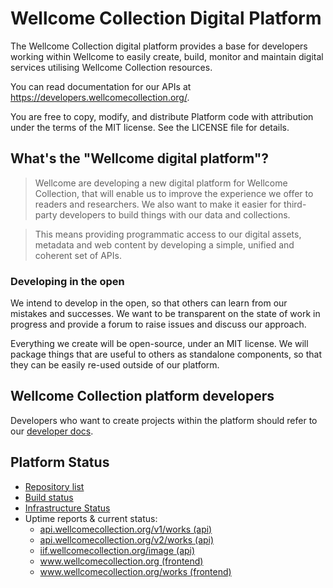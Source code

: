 # Wellcome Collection Digital Platform

The Wellcome Collection digital platform provides a base for developers working within Wellcome to easily create, build, monitor and maintain digital services utilising Wellcome Collection resources.

You can read documentation for our APIs at <https://developers.wellcomecollection.org/>.

You are free to copy, modify, and distribute Platform code with attribution under the terms of the MIT license. See the LICENSE file for details.

## What's the "Wellcome digital platform"?

> Wellcome are developing a new digital platform for Wellcome Collection, that will enable us to improve the experience we offer to readers and researchers. We also want to make it easier for third-party developers to build things with our data and collections.

> This means providing programmatic access to our digital assets, metadata and web content by developing a simple, unified and coherent set of APIs.

### Developing in the open
We intend to develop in the open, so that others can learn from our mistakes and successes. We  want to be transparent on the state of work in progress and provide a forum to raise issues and discuss our approach.

Everything we create will be open-source, under an MIT license. We will package things that are useful to others as standalone components, so that they can be easily re-used outside of our platform.

## Wellcome Collection platform developers

Developers who want to create projects within the platform should refer to our [developer docs](docs/README.md).

## Platform Status

- [Repository list](docs/repositories.md)
- [Build status](https://travis-ci.org/wellcometrust)
- [Infrastructure Status](https://wellcomecollection-platform-dashboard.s3.amazonaws.com/index.html)
- Uptime reports & current status:
    - [api.wellcomecollection.org/v1/works (api)](https://updown.io/hj6w)
    - [api.wellcomecollection.org/v2/works (api)](https://updown.io/qqek)
    - [iif.wellcomecollection.org/image (api)](https://updown.io/dt4b)
    - [www.wellcomecollection.org (frontend)](https://updown.io/2cep)
    - [www.wellcomecollection.org/works (frontend)](https://updown.io/bhef)



